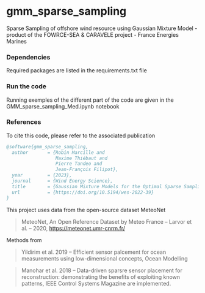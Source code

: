 # gmm_sparse_sampling
Sparse Sampling of offshore wind resource using Gaussian Mixture Model - product of the FOWRCE-SEA &amp; CARAVELE project - France Energies Marines


### Dependencies
Required packages are listed in the requirements.txt file

### Run the code
Running exemples of the different part of the code are given in the GMM_sparse_sampling_Med.ipynb notebook

### References
To cite this code, please refer to the associated publication

```bibtex
@software{gmm_sparse_sampling,
  author       = {Robin Marcille and
                  Maxime Thiébaut and
                  Pierre Tandeo and
                  Jean-François Filipot},
  year		   = {2023},
  journal	   = {Wind Energy Science},
  title        = {Gaussian Mixture Models for the Optimal Sparse Sampling of Offshore Wind Resource},
  url          = {https://doi.org/10.5194/wes-2022-39}
}
```

This project uses data from the open-source dataset MeteoNet 
> MeteoNet, An Open Reference Dataset by Meteo France – Larvor et al. – 2020, https://meteonet.umr-cnrm.fr/

Methods from 
> Yildirim et al. 2019 – Efficient sensor palcement for ocean measurements using low-dimensional concepts, Ocean Modelling

> Manohar et al. 2018 – Data-driven sparsre sensor placement for reconstruction: demonstrating the benefits of exploiting known patterns, IEEE Control Systems Magazine
are implemented.
